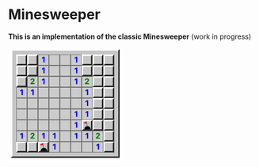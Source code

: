 # Minesweeper

__This is an implementation of the classic Minesweeper__ (work in progress)

![Screenshot of gameplay](./assets/game.png)
